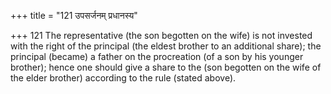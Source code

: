 +++
title = "121 उपसर्जनम् प्रधानस्य"

+++
121	The representative (the son begotten on the wife) is not invested with the right of the principal (the eldest brother to an additional share); the principal (became) a father on the procreation (of a son by his younger brother); hence one should give a share to the (son begotten on the wife of the elder brother) according to the rule (stated above).